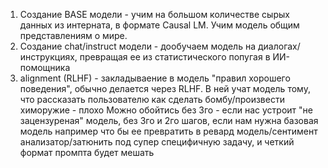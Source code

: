 1. Создание BASE модели - учим на большом количестве сырых данных из интерната, в формате Causal LM. Учим модель общим представлениям о мире.
1. Создание chat/instruct модели - дообучаем модель на диалогах/инструкциях, превращая ее из статистического попугая в ИИ-помощника
1. alignment (RLHF) - закладываение в модель "правил хорошего поведения", обычно делается через RLHF. В ней учат модель тому, что рассказать пользователю как сделать бомбу/произвести химоружие - плохо
   Можно обойтись без 3го - если нас устроит "не зацензуреная" модель, без 3го и 2го шагов, если нам нужна базовая модель например что бы ее превратить в ревард модель/сентимент анализатор/затюнить под супер специфичную задачу, и четкий формат промпта будет мешать
